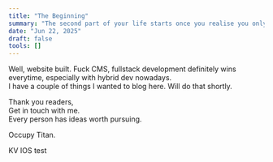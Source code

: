 ```yaml
---
title: "The Beginning"
summary: "The second part of your life starts once you realise you only have one?"
date: "Jun 22, 2025"
draft: false
tools: []
---
```


Well, website built. Fuck CMS, fullstack development definitely wins everytime, especially with hybrid dev nowadays.  
I have a couple of things I wanted to blog here. Will do that shortly.

Thank you readers,  
Get in touch with me.  
Every person has ideas worth pursuing.

Occupy Titan.


KV IOS test
